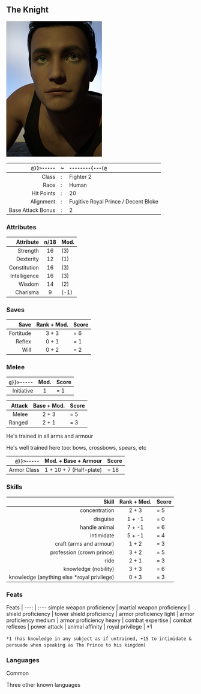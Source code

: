 ## The Knight

![](TheKnight/theknightpensiveextremecloseup_small.png)

`@}}>-----` | ~ | `--------{---(@`
---: | --- | :--- 
Class | : | Fighter 2 
Race | : | Human
Hit Points | : | 20
Alignment | : | Fugitive Royal Prince / Decent Bloke
Base Attack Bonus | : | 2

### Attributes
Attribute | n/18 | Mod. 
---: | :---: | :--- 
Strength | 16 | (3)
Dexterity | 12 | (1)
Constitution | 16 | (3)
Intelligence | 16 | (3)
Wisdom | 14 | (2)
Charisma | 9 | (-1)

### Saves
| Save | Rank + Mod. | Score |
| ---: | :---: | :--- |
| Fortitude | 3 + 3 | = 6 |
| Reflex | 0 + 1 | = 1 |
| Will | 0 + 2 | = 2 |

### Melee
| `@}}>-----` | Mod. | Score |
| ---: | :---: | :--- |
| Initiative | 1 | = 1 |

| Attack | Base + Mod. | Score |
| ---: | :---: | :--- |
| Melee | 2 + 3 | = 5 |
| Ranged | 2 + 1 | = 3 |

He's trained in all arms and armour

He's well trained here too: bows, crossbows, spears, etc

 `@}}>-----` | Mod. + Base + Armour | Score
  ---: | :---: | :---
Armor Class | 1 + 10 + 7 (Half-plate) | = 18

### Skills
Skill | Rank + Mod. | Score
---: | :---: | :---
concentration | 2 + 3 | = 5
disguise | 1 + -1 | = 0
handle animal | 7 + -1 | = 6
intimidate | 5 + -1 | = 4
craft (arms and armour) | 1 + 2 | = 3
profession (crown prince) | 3 + 2 | = 5
ride | 2 + 1 | = 3 
knowledge (nobility) | 3 + 3 | = 6
knowledge (anything else *royal privilege) | 0 + 3 | = 3

### Feats
Feats | 
---: | :---
simple weapon proficiency | 
martial weapon proficiency | 
shield proficiency | 
tower shield proficiency | 
armor proficiency light | 
armor proficiency medium | 
armor proficiency heavy | 
combat expertise | 
combat reflexes | 
power attack | 
animal affinity | 
royal privilege |  *1

`*1 (has knowledge in any subject as if untrained, +15 to intimidate & persuade when speaking as The Prince to his kingdom)`

### Languages
Common

Three other known languages
